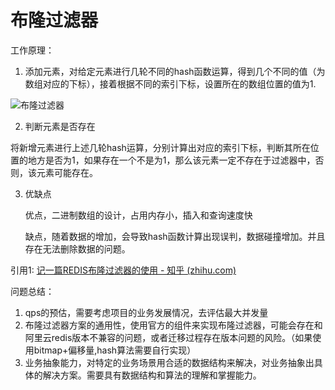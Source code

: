 # 布隆过滤器

工作原理：

1. 添加元素，对给定元素进行几轮不同的hash函数运算，得到几个不同的值（为数组对应的下标），接着根据不同的索引下标，设置所在的数组位置的值为1.

![布隆过滤器](布隆过滤器-1.png)



2. 判断元素是否存在

将新增元素进行上述几轮hash运算，分别计算出对应的索引下标，判断其所在位置的地方是否为1，如果存在一个不是为1，那么该元素一定不存在于过滤器中，否则，该元素可能存在。

3. 优缺点

   优点，二进制数组的设计，占用内存小，插入和查询速度快

   缺点，随着数据的增加，会导致hash函数计算出现误判，数据碰撞增加。并且存在无法删除数据的问题。



引用1: [记一篇REDIS布隆过滤器的使用 - 知乎 (zhihu.com)](https://zhuanlan.zhihu.com/p/89883126)

问题总结：

1. qps的预估，需要考虑项目的业务发展情况，去评估最大并发量
2. 布隆过滤器方案的通用性，使用官方的组件来实现布隆过滤器，可能会存在和阿里云redis版本不兼容的问题，或者迁移过程存在版本问题的风险。（如果使用bitmap+偏移量,hash算法需要自行实现）
3. 业务抽象能力，对特定的业务场景用合适的数据结构来解决，对业务抽象出具体的解决方案。需要具有数据结构和算法的理解和掌握能力。